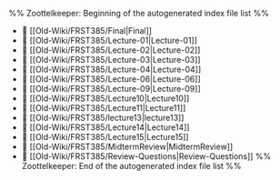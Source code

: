 %% Zoottelkeeper: Beginning of the autogenerated index file list  %%
- 📄 [[Old-Wiki/FRST385/Final|Final]]
- 📄 [[Old-Wiki/FRST385/Lecture-01|Lecture-01]]
- 📄 [[Old-Wiki/FRST385/Lecture-02|Lecture-02]]
- 📄 [[Old-Wiki/FRST385/Lecture-03|Lecture-03]]
- 📄 [[Old-Wiki/FRST385/Lecture-04|Lecture-04]]
- 📄 [[Old-Wiki/FRST385/Lecture-06|Lecture-06]]
- 📄 [[Old-Wiki/FRST385/Lecture-09|Lecture-09]]
- 📄 [[Old-Wiki/FRST385/Lecture10|Lecture10]]
- 📄 [[Old-Wiki/FRST385/Lecture11|Lecture11]]
- 📄 [[Old-Wiki/FRST385/lecture13|lecture13]]
- 📄 [[Old-Wiki/FRST385/Lecture14|Lecture14]]
- 📄 [[Old-Wiki/FRST385/Lecture15|Lecture15]]
- 📄 [[Old-Wiki/FRST385/MidtermReview|MidtermReview]]
- 📄 [[Old-Wiki/FRST385/Review-Questions|Review-Questions]]
%% Zoottelkeeper: End of the autogenerated index file list  %%
